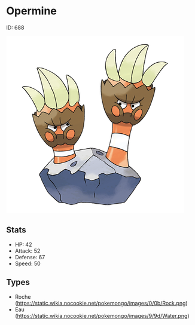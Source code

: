 # Opermine


ID: 688

![](https://raw.githubusercontent.com/PokeAPI/sprites/master/sprites/pokemon/other/official-artwork/688.png "Opermine")

## Stats


 - HP: 42
 - Attack: 52
 - Defense: 67
 - Speed: 50

## Types


 - Roche (https://static.wikia.nocookie.net/pokemongo/images/0/0b/Rock.png)
 - Eau (https://static.wikia.nocookie.net/pokemongo/images/9/9d/Water.png)
